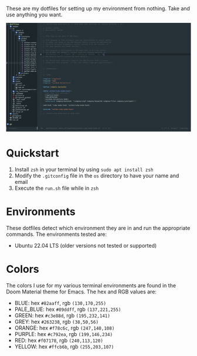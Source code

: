 These are my dotfiles for setting up my environment from nothing. Take and use anything you want.

![screenshot](./images/emacs.png)

# Quickstart

1. Install `zsh` in your terminal by using `sudo apt install zsh`
2. Modify the `.gitconfig` file in the `os` directory to have your name and email
3. Execute the `run.sh` file while in `zsh`

# Environments

These dotfiles detect which environment they are in and run the appropriate commands.  The environments tested are:

* Ubuntu 22.04 LTS (older versions not tested or supported)

# Colors

The colors I use for my various terminal environments are found in the Doom Material theme for Emacs.  The hex and RGB values are:

* BLUE: hex `#82aaff`, rgb `(130,170,255)`
* PALE_BLUE: hex `#89ddff`, rgb `(137,221,255)`
* GREEN: hex `#c3e88d`, rgb `(195,232,141)`
* GREY: hex `#263238`, rgb `(38,50,56)`
* ORANGE: hex `#f78c6c`, rgb `(247,140,108)`
* PURPLE: hex `#c792ea`, rgb `(199,146,234)`
* RED: hex `#f07178`, rgb `(240,113,120)`
* YELLOW: hex `#ffcb6b`, rgb `(255,203,107)`
